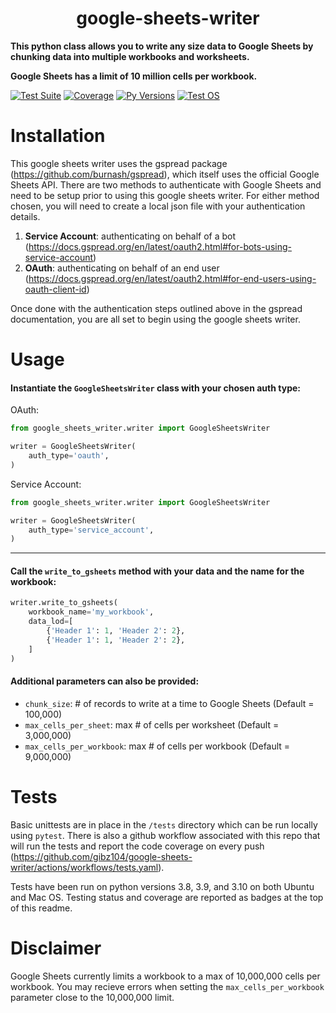 # <h1 align="center">google-sheets-writer</h1>

**This python class allows you to write any size data to Google Sheets by chunking data into multiple workbooks and worksheets.**

**Google Sheets has a limit of 10 million cells per workbook.**

[![Test Suite](https://github.com/gibz104/google-sheets-writer/actions/workflows/tests.yaml/badge.svg)](https://github.com/gibz104/google-sheets-writer/actions/workflows/tests.yaml)
[![Coverage](https://img.shields.io/endpoint?url=https://gist.githubusercontent.com/gibz104/465cb74d7d8ba19a655fba50d0ce3665/raw/covbadge.json)](https://github.com/gibz104/google-sheets-writer/actions/workflows/tests.yaml)
[![Py Versions](https://img.shields.io/badge/python-3.8_|_3.9_|_3.10-blue.svg)](https://www.python.org/downloads/)
[![Test OS](https://img.shields.io/badge/tested_on-ubuntu_|_mac_os-blue.svg)](https://github.com/gibz104/google-sheets-writer/actions/workflows/tests.yaml)

# Installation
This google sheets writer uses the gspread package (https://github.com/burnash/gspread), which itself uses the official Google Sheets API.  There are two methods to authenticate with Google Sheets and need to be setup prior to using this google sheets writer.  For either method chosen, you will need to create a local json file with your authentication details.

1) **Service Account**: authenticating on behalf of a bot (https://docs.gspread.org/en/latest/oauth2.html#for-bots-using-service-account)
2) **OAuth**: authenticating on behalf of an end user (https://docs.gspread.org/en/latest/oauth2.html#for-end-users-using-oauth-client-id)

Once done with the authentication steps outlined above in the gspread documentation, you are all set to begin using the google sheets writer. 

# Usage
#### Instantiate the `GoogleSheetsWriter` class with your chosen auth type:
OAuth:
```python
from google_sheets_writer.writer import GoogleSheetsWriter

writer = GoogleSheetsWriter(
    auth_type='oauth',
)
```
Service Account:
```python
from google_sheets_writer.writer import GoogleSheetsWriter

writer = GoogleSheetsWriter(
    auth_type='service_account',
)
```

---

#### Call the `write_to_gsheets` method with your data and the name for the workbook:
```python
writer.write_to_gsheets(
    workbook_name='my_workbook',
    data_lod=[
        {'Header 1': 1, 'Header 2': 2},
        {'Header 1': 1, 'Header 2': 2},
    ]
)
```
#### Additional parameters can also be provided:
 *  `chunk_size`: # of records to write at a time to Google Sheets (Default = 100,000)<br>
 *  `max_cells_per_sheet`: max # of cells per worksheet (Default = 3,000,000)<br>
 *  `max_cells_per_workbook`: max # of cells per workbook (Default = 9,000,000)<br>

# Tests
Basic unittests are in place in the `/tests` directory which can be run locally using `pytest`.  There is also a github workflow associated with this repo that will run the tests and report the code coverage on every push (https://github.com/gibz104/google-sheets-writer/actions/workflows/tests.yaml).

Tests have been run on python versions 3.8, 3.9, and 3.10 on both Ubuntu and Mac OS.  Testing status and coverage are reported as badges at the top of this readme.

# Disclaimer
Google Sheets currently limits a workbook to a max of 10,000,000 cells per workbook.  You may recieve errors when setting the `max_cells_per_workbook` parameter close to the 10,000,000 limit.


